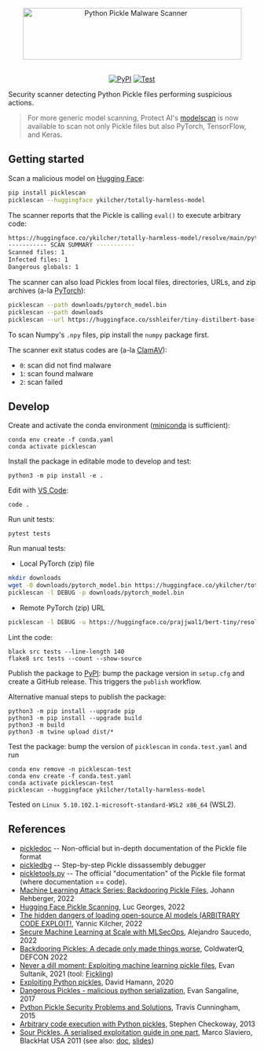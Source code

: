 <p align="center">
  <picture>
    <source media="(prefers-color-scheme: dark)" srcset="https://github.com/mmaitre314/picklescan/raw/main/img/banner_dark.svg">
    <source media="(prefers-color-scheme: light)" srcset="https://github.com/mmaitre314/picklescan/raw/main/img/banner_light.svg">
    <img alt="Python Pickle Malware Scanner" src="https://github.com/mmaitre314/picklescan/raw/main/img/banner_light.svg" width="445" height="105" style="max-width: 100%;">
  </picture>
  <br/>
  <br/>
</p>

<p align="center">
  <a href="https://pypi.org/project/picklescan/"><img alt="PyPI" src="https://badge.fury.io/py/picklescan.svg"></a>
  <a href="https://github.com/mmaitre314/picklescan/actions/workflows/test.yml"><img alt="Test" src="https://github.com/mmaitre314/picklescan/workflows/Test/badge.svg"></a>
</p>

Security scanner detecting Python Pickle files performing suspicious actions.

> For more generic model scanning, Protect AI's [modelscan](https://github.com/protectai/modelscan) is now available to scan not only Pickle files but
> also PyTorch, TensorFlow, and Keras.

## Getting started

Scan a malicious model on [Hugging Face](https://huggingface.co/):
```bash
pip install picklescan
picklescan --huggingface ykilcher/totally-harmless-model
```
The scanner reports that the Pickle is calling `eval()` to execute arbitrary code:
```bash
https://huggingface.co/ykilcher/totally-harmless-model/resolve/main/pytorch_model.bin:archive/data.pkl: global import '__builtin__ eval' FOUND
----------- SCAN SUMMARY -----------
Scanned files: 1
Infected files: 1
Dangerous globals: 1
```

The scanner can also load Pickles from local files, directories, URLs, and zip archives (a-la [PyTorch](https://pytorch.org/)):
```bash
picklescan --path downloads/pytorch_model.bin
picklescan --path downloads
picklescan --url https://huggingface.co/sshleifer/tiny-distilbert-base-cased-distilled-squad/resolve/main/pytorch_model.bin
```

To scan Numpy's `.npy` files, pip install the `numpy` package first.

The scanner exit status codes are (a-la [ClamAV](https://www.clamav.net/)):
- `0`: scan did not find malware
- `1`: scan found malware
- `2`: scan failed

## Develop

Create and activate the conda environment ([miniconda](https://docs.conda.io/en/latest/miniconda.html) is sufficient):
```
conda env create -f conda.yaml
conda activate picklescan
```

Install the package in editable mode to develop and test:
```
python3 -m pip install -e .
```

Edit with [VS Code](https://code.visualstudio.com/):
```
code .
```

Run unit tests:
```
pytest tests
```

Run manual tests:
- Local PyTorch (zip) file
```bash
mkdir downloads
wget -O downloads/pytorch_model.bin https://huggingface.co/ykilcher/totally-harmless-model/resolve/main/pytorch_model.bin
picklescan -l DEBUG -p downloads/pytorch_model.bin
```
- Remote PyTorch (zip) URL
```bash
picklescan -l DEBUG -u https://huggingface.co/prajjwal1/bert-tiny/resolve/main/pytorch_model.bin
```

Lint the code:
```
black src tests --line-length 140
flake8 src tests --count --show-source
```

Publish the package to [PyPI](https://pypi.org/project/picklescan/): bump the package version in `setup.cfg` and create a GitHub release. This triggers the `publish` workflow.

Alternative manual steps to publish the package:
```
python3 -m pip install --upgrade pip
python3 -m pip install --upgrade build
python3 -m build
python3 -m twine upload dist/*
```

Test the package: bump the version of `picklescan` in `conda.test.yaml` and run
```
conda env remove -n picklescan-test
conda env create -f conda.test.yaml
conda activate picklescan-test
picklescan --huggingface ykilcher/totally-harmless-model
```

Tested on `Linux 5.10.102.1-microsoft-standard-WSL2 x86_64` (WSL2).

## References

- [pickledoc](https://github.com/Legoclones/pickledoc) -- Non-official but in-depth documentation of the Pickle file format
- [pickledbg](https://github.com/Legoclones/pickledbg) -- Step-by-step Pickle dissassembly debugger
- [pickletools.py](https://github.com/python/cpython/blob/main/Lib/pickletools.py) -- The official "documentation" of the Pickle file format (where documentation == code).
- [Machine Learning Attack Series: Backdooring Pickle Files](https://embracethered.com/blog/posts/2022/machine-learning-attack-series-injecting-code-pickle-files/), Johann Rehberger, 2022
- [Hugging Face Pickle Scanning](https://huggingface.co/docs/hub/security-pickle), Luc Georges, 2022
- [The hidden dangers of loading open-source AI models (ARBITRARY CODE EXPLOIT!](https://www.youtube.com/watch?v=2ethDz9KnLk), Yannic Kilcher, 2022
- [Secure Machine Learning at Scale with MLSecOps](https://github.com/EthicalML/fml-security#2---load-pickle-and-inject-malicious-code), Alejandro Saucedo, 2022
- [Backdooring Pickles: A decade only made things worse](https://coldwaterq.com/presentations/ColdwaterQ%20-%20BACKDOORING%20Pickles%20A%20decade%20only%20made%20things%20worse%20-%20v1.pdf), ColdwaterQ, DEFCON 2022
- [Never a dill moment: Exploiting machine learning pickle files](https://blog.trailofbits.com/2021/03/15/never-a-dill-moment-exploiting-machine-learning-pickle-files/), Evan Sultanik, 2021 (tool: [Fickling](https://github.com/trailofbits/fickling))
- [Exploiting Python pickles](https://davidhamann.de/2020/04/05/exploiting-python-pickle/), David Hamann, 2020
- [Dangerous Pickles - malicious python serialization](https://intoli.com/blog/dangerous-pickles/), Evan Sangaline, 2017
- [Python Pickle Security Problems and Solutions](https://www.smartfile.com/blog/python-pickle-security-problems-and-solutions/), Travis Cunningham, 2015
- [Arbitrary code execution with Python pickles](https://checkoway.net/musings/pickle/), Stephen Checkoway, 2013
- [Sour Pickles, A serialised exploitation guide in one part](https://www.youtube.com/watch?v=HsZWFMKsM08), Marco Slaviero, BlackHat USA 2011 (see also: [doc](https://sensepost.com/cms/resources/conferences/2011/sour_pickles/BH_US_11_Slaviero_Sour_Pickles.pdf), [slides](https://www.slideshare.net/sensepost/sour-pickles))
